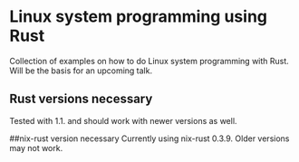 # Linux system programming using Rust

Collection of examples on how to do Linux system programming with Rust. Will be the basis for an upcoming talk.


## Rust versions necessary
Tested with 1.1. and should work with newer versions as well.

##nix-rust version necessary
Currently using nix-rust 0.3.9. Older versions may not work.
